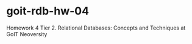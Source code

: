 # goit-rdb-hw-04

Homework 4 Tier 2. Relational Databases: Concepts and Techniques at GoIT Neoversity
